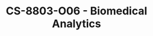 ---
layout: course
title: CS-8803-O06 - Biomedical Analytics
aliases: 
course_id: CS-8803-O06
permalink: /CS-8803-O06/
---